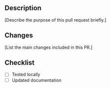 ## Description
[Describe the purpose of this pull request briefly.]

## Changes
[List the main changes included in this PR.]

## Checklist
- [ ] Tested locally
- [ ] Updated documentation
